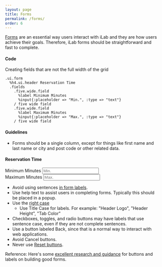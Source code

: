 ```yaml
---
layout: page
title: Forms
permalink: /forms/
order: 6
---
```


[Forms](http://semantic-ui.com/collections/form.html) are an essential way users interact with iLab and they are how users achieve their goals. Therefore, iLab forms should be straightforward and fast to complete.
#### Code
Creating fields that are not the full width of the grid

```haml
.ui.form
  %h4.ui.header Reservation Time
  .fields
    .five.wide.field
      %label Minimum Minutes
      %input{:placeholder => "Min.", :type => "text"}
    / five wide field
    .five.wide.field
      %label Maximum Minutes
      %input{:placeholder => "Max.", :type => "text"}
    / five wide field
```



#### Guidelines
- Forms should be a single column, except for things like first name and last name or city and post code or other related data.

<div class="ui form">
  <h4 class="ui header">Reservation Time</h4>
  <div class="fields">
    <div class="five wide field">
        <label>Minimum Minutes</label>
        <input type="text" placeholder="Min.">
    </div> <!-- five wide field -->
    <div class="five wide field">
        <label>Maximum Minutes</label>
        <input type="text" placeholder="Max.">
    </div> <!-- five wide field -->
  </div>
</div>

- Avoid using sentences [in form labels](https://uxplanet.org/designing-more-efficient-forms-structure-inputs-labels-and-actions-e3a47007114f#.3db8lwnvg).
- Use help text to assist users in completing forms. Typically this should be placed in a popup.
- Use the [right case](https://developer.apple.com/library/mac/documentation/UserExperience/Conceptual/OSXHIGuidelines/TerminologyWording.html#//apple_ref/doc/uid/20000957-CH15-SW4)
  - Use Title Case for labels. For example: "Header Logo", "Header Height", "Tab Color"
- Checkboxes, toggles, and radio buttons may have labels that use sentence case, even if they are not complete sentences.
- Use a button labeled Back, since that is a normal way to interact with web applications.
- Avoid Cancel buttons.
- Never use [Reset buttons](https://www.nngroup.com/articles/reset-and-cancel-buttons/).

Reference: Here's some [excellent research and guidance](http://www.slideshare.net/cjforms/labels-and-buttons-on-forms) for buttons and labels on building good forms.


